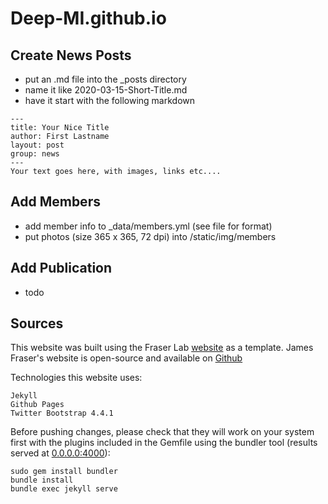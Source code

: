 # Deep-MI.github.io


## Create News Posts

- put an .md file into the _posts directory
- name it like 2020-03-15-Short-Title.md
- have it start with the following markdown
```
---
title: Your Nice Title
author: First Lastname
layout: post
group: news
---
Your text goes here, with images, links etc....
```

## Add Members

- add member info to _data/members.yml (see file for format)
- put photos (size 365 x 365, 72 dpi) into /static/img/members


## Add Publication

- todo

## Sources

This website was built using the Fraser Lab [website](http://fraserlab.com/) as a template.  James Fraser's website is open-source and available on [Github](https://github.com/fraser-lab/fraser-lab.github.io)


Technologies this website uses:  

    Jekyll  
    Github Pages  
    Twitter Bootstrap 4.4.1

Before pushing changes, please check that they will work on your system first with the plugins included in the Gemfile using the bundler tool (results served at [0.0.0.0:4000](0.0.0.0:4000)):

    sudo gem install bundler
    bundle install
    bundle exec jekyll serve
    

